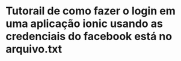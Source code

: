 # Tutorail de como fazer o login em uma aplicação ionic usando as credenciais do facebook está no arquivo.txt
